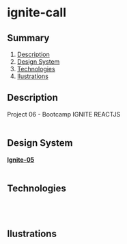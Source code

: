 # ignite-call

## Summary

1. [Description](#description)
2. [Design System](#design-system)
3. [Technologies](#technologies)
4. [Ilustrations](#ilustrations)

## Description

Project 06 - Bootcamp IGNITE REACTJS
<br><br>

## Design System

**[Ignite-05](https://rocketseat-education.github.io/05-design-system/?path=/story/home--page)**
<br><br>

## Technologies

<br><br>

## Ilustrations
